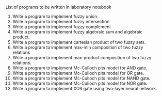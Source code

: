 List of programs to be written in laboratory notebook  
1.	Write a program to implement fuzzy union 
2.	Write a program to implement fuzzy intersection 
3.	Write a program to implement fuzzy complement 
4.	Write a program to implement fuzzy algebraic sum and algebraic product.
5.	Write a program to implement cartesian product of two fuzzy sets.
6.	Write a program to implement max-min composition of two fuzzy relations
7.	Write a program to implement max-product composition of two fuzzy relations.
8.	Write a program to implement Mc-Culloch pits model for AND gate.
9.	Write a program to implement Mc-Culloch pits model for OR gate.
10.	Write a program to implement Mc-Culloch pits model for NAND gate.
11.	Write a program to implement Mc-Culloch pits model for NOR gate.
12.	Write a program to implement XOR gate using two-layer neural network.